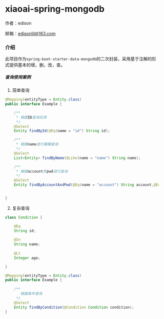 # xiaoai-spring-mongodb

作者：edison

邮箱：edisonlil@163.com

### 介绍

此项目作为`spring-boot-starter-data-mongodb`的二次封装，采用基于注解的形式提供基本的增，删，改，查。

##### 查询使用案例

1. 简单查询

```java
@Mapping(entityType = Entity.class)
public interface Example {

    /**
     * 根据ID查询实体
     */
    @Select
    Entity findById(@Eq(name = "id") String id);

    /**
     * 根据name进行模糊查询
     */
    @Select
    List<Entity> findByName(@Like(name = "name") String name);

    /**
     * 根据account和pwd进行查询
     */
    @Select
    Entity findByAccountAndPwd(@Eq(name = "account") String account,@Eq(name="pwd") String pwd);
    

}

```

2. 复杂查询


```java
class Condition {

    @Eq
    String id;
    
    @In
    String name;
    
    @Lt
    Integer age;

}

@Mapping(entityType = Entity.class)
public interface Example {
    
    /**
       根据条件查询
     */
    @Select
    Entity findByCondition(@Condition Condition condition);
}
```
